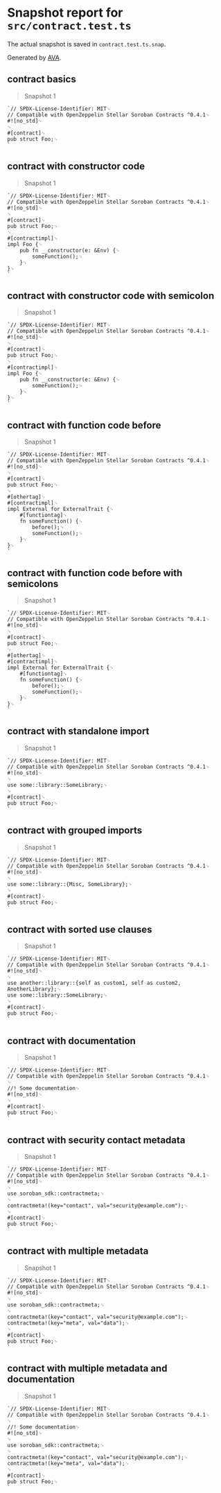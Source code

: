 # Snapshot report for `src/contract.test.ts`

The actual snapshot is saved in `contract.test.ts.snap`.

Generated by [AVA](https://avajs.dev).

## contract basics

> Snapshot 1

    `// SPDX-License-Identifier: MIT␊
    // Compatible with OpenZeppelin Stellar Soroban Contracts ^0.4.1␊
    #![no_std]␊
    ␊
    #[contract]␊
    pub struct Foo;␊
    `

## contract with constructor code

> Snapshot 1

    `// SPDX-License-Identifier: MIT␊
    // Compatible with OpenZeppelin Stellar Soroban Contracts ^0.4.1␊
    #![no_std]␊
    ␊
    #[contract]␊
    pub struct Foo;␊
    ␊
    #[contractimpl]␊
    impl Foo {␊
        pub fn __constructor(e: &Env) {␊
            someFunction();␊
        }␊
    }␊
    `

## contract with constructor code with semicolon

> Snapshot 1

    `// SPDX-License-Identifier: MIT␊
    // Compatible with OpenZeppelin Stellar Soroban Contracts ^0.4.1␊
    #![no_std]␊
    ␊
    #[contract]␊
    pub struct Foo;␊
    ␊
    #[contractimpl]␊
    impl Foo {␊
        pub fn __constructor(e: &Env) {␊
            someFunction();␊
        }␊
    }␊
    `

## contract with function code before

> Snapshot 1

    `// SPDX-License-Identifier: MIT␊
    // Compatible with OpenZeppelin Stellar Soroban Contracts ^0.4.1␊
    #![no_std]␊
    ␊
    #[contract]␊
    pub struct Foo;␊
    ␊
    #[othertag]␊
    #[contractimpl]␊
    impl External for ExternalTrait {␊
        #[functiontag]␊
        fn someFunction() {␊
            before();␊
            someFunction();␊
        }␊
    }␊
    `

## contract with function code before with semicolons

> Snapshot 1

    `// SPDX-License-Identifier: MIT␊
    // Compatible with OpenZeppelin Stellar Soroban Contracts ^0.4.1␊
    #![no_std]␊
    ␊
    #[contract]␊
    pub struct Foo;␊
    ␊
    #[othertag]␊
    #[contractimpl]␊
    impl External for ExternalTrait {␊
        #[functiontag]␊
        fn someFunction() {␊
            before();␊
            someFunction();␊
        }␊
    }␊
    `

## contract with standalone import

> Snapshot 1

    `// SPDX-License-Identifier: MIT␊
    // Compatible with OpenZeppelin Stellar Soroban Contracts ^0.4.1␊
    #![no_std]␊
    ␊
    use some::library::SomeLibrary;␊
    ␊
    #[contract]␊
    pub struct Foo;␊
    `

## contract with grouped imports

> Snapshot 1

    `// SPDX-License-Identifier: MIT␊
    // Compatible with OpenZeppelin Stellar Soroban Contracts ^0.4.1␊
    #![no_std]␊
    ␊
    use some::library::{Misc, SomeLibrary};␊
    ␊
    #[contract]␊
    pub struct Foo;␊
    `

## contract with sorted use clauses

> Snapshot 1

    `// SPDX-License-Identifier: MIT␊
    // Compatible with OpenZeppelin Stellar Soroban Contracts ^0.4.1␊
    #![no_std]␊
    ␊
    use another::library::{self as custom1, self as custom2, AnotherLibrary};␊
    use some::library::SomeLibrary;␊
    ␊
    #[contract]␊
    pub struct Foo;␊
    `

## contract with documentation

> Snapshot 1

    `// SPDX-License-Identifier: MIT␊
    // Compatible with OpenZeppelin Stellar Soroban Contracts ^0.4.1␊
    ␊
    //! Some documentation␊
    #![no_std]␊
    ␊
    #[contract]␊
    pub struct Foo;␊
    `

## contract with security contact metadata

> Snapshot 1

    `// SPDX-License-Identifier: MIT␊
    // Compatible with OpenZeppelin Stellar Soroban Contracts ^0.4.1␊
    #![no_std]␊
    ␊
    use soroban_sdk::contractmeta;␊
    ␊
    contractmeta!(key="contact", val="security@example.com");␊
    ␊
    #[contract]␊
    pub struct Foo;␊
    `

## contract with multiple metadata

> Snapshot 1

    `// SPDX-License-Identifier: MIT␊
    // Compatible with OpenZeppelin Stellar Soroban Contracts ^0.4.1␊
    #![no_std]␊
    ␊
    use soroban_sdk::contractmeta;␊
    ␊
    contractmeta!(key="contact", val="security@example.com");␊
    contractmeta!(key="meta", val="data");␊
    ␊
    #[contract]␊
    pub struct Foo;␊
    `

## contract with multiple metadata and documentation

> Snapshot 1

    `// SPDX-License-Identifier: MIT␊
    // Compatible with OpenZeppelin Stellar Soroban Contracts ^0.4.1␊
    ␊
    //! Some documentation␊
    #![no_std]␊
    ␊
    use soroban_sdk::contractmeta;␊
    ␊
    contractmeta!(key="contact", val="security@example.com");␊
    contractmeta!(key="meta", val="data");␊
    ␊
    #[contract]␊
    pub struct Foo;␊
    `
